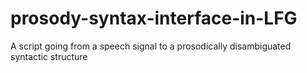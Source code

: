 # prosody-syntax-interface-in-LFG
A script going from a speech signal to a prosodically disambiguated syntactic structure
